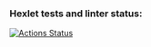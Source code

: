 ### Hexlet tests and linter status:
[![Actions Status](https://github.com/1AinzOoalGown1/qa-engineer-project-84/actions/workflows/hexlet-check.yml/badge.svg)](https://github.com/1AinzOoalGown1/qa-engineer-project-84/actions)